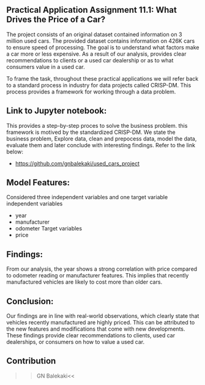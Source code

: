  ## Practical Application Assignment 11.1: What Drives the Price of a Car?
 The project consists of an original dataset contained information on 3 million used cars. The provided dataset contains information on 426K cars to ensure speed of processing. The goal is to understand what factors make a car more or less expensive. As a result of our analysis,  provides clear recommendations to clients or a used car dealership or as to what consumers value in a used car.

To frame the task, throughout these practical applications we will refer back to a standard process in industry for data projects called CRISP-DM. This process provides a framework for working through a data problem. 

  ## Link to Jupyter notebook: 
  This provides a step-by-step proces to solve the business problem. this framework is motived by the standardized CRISP-DM. We state the business problem, Explore data, clean and prepocess data, model the data, evaluate them and later conclude with interesting findings. Refer to the link below:
  * https://github.com/gnbalekaki/used_cars_project

    
 ## Model Features: 
 Considered three independent variables and one target variable
 independent variables
 * year
 * manufacturer
 * odometer
 Target variables
 * price

 ## Findings:
From our analysis, the year shows a strong correlation with price compared to odometer reading or manufacturer features. This implies that recently manufactured vehicles are likely to cost more than older cars.
 
 ## Conclusion: 
Our findings are in line with real-world observations, which clearly state that vehicles recently manufactured are highly priced. This can be attributed to the new features and modifications that come with new developments. These findings provide clear recommendations to clients, used car dealerships, or consumers on how to value a used car.

## Contribution
>>GN Balekaki<<


 
 
